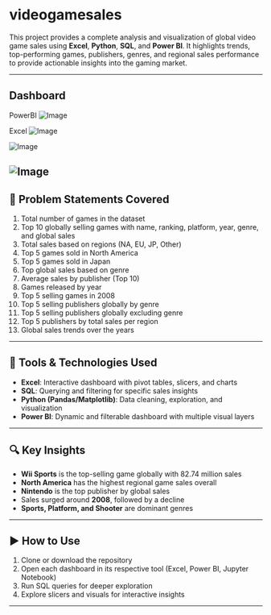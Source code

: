 # videogamesales


This project provides a complete analysis and visualization of global video game sales using **Excel**, **Python**, **SQL**, and **Power BI**. It highlights trends, top-performing games, publishers, genres, and regional sales performance to provide actionable insights into the gaming market.

---
## Dashboard
PowerBI
![Image](https://github.com/user-attachments/assets/ab746c14-393f-4fef-987d-4ab4fde65f58)

Excel
![Image](https://github.com/user-attachments/assets/00d42644-7343-4934-939e-6859f93adc37)

![Image](https://github.com/user-attachments/assets/c91aa6f2-4a52-455b-90a3-d92724bf76bc)

![Image](https://github.com/user-attachments/assets/3b9ef514-1f39-4e6d-a13e-25cc4ebf2d4b)
---

## 🧠 Problem Statements Covered

1. Total number of games in the dataset  
2. Top 10 globally selling games with name, ranking, platform, year, genre, and global sales  
3. Total sales based on regions (NA, EU, JP, Other)  
4. Top 5 games sold in North America  
5. Top 5 games sold in Japan  
6. Top global sales based on genre  
7. Average sales by publisher (Top 10)  
8. Games released by year  
9. Top 5 selling games in 2008  
10. Top 5 selling publishers globally by genre  
11. Top 5 selling publishers globally excluding genre  
12. Top 5 publishers by total sales per region  
13. Global sales trends over the years  

---

## 🧰 Tools & Technologies Used

- **Excel**: Interactive dashboard with pivot tables, slicers, and charts  
- **SQL**: Querying and filtering for specific sales insights  
- **Python (Pandas/Matplotlib)**: Data cleaning, exploration, and visualization  
- **Power BI**: Dynamic and filterable dashboard with multiple visual layers  

---

## 🔍 Key Insights

- **Wii Sports** is the top-selling game globally with 82.74 million sales  
- **North America** has the highest regional game sales overall  
- **Nintendo** is the top publisher by global sales  
- Sales surged around **2008**, followed by a decline  
- **Sports, Platform, and Shooter** are dominant genres  

---

## ▶️ How to Use

1. Clone or download the repository  
2. Open each dashboard in its respective tool (Excel, Power BI, Jupyter Notebook)  
3. Run SQL queries for deeper exploration  
4. Explore slicers and visuals for interactive insights  

---
